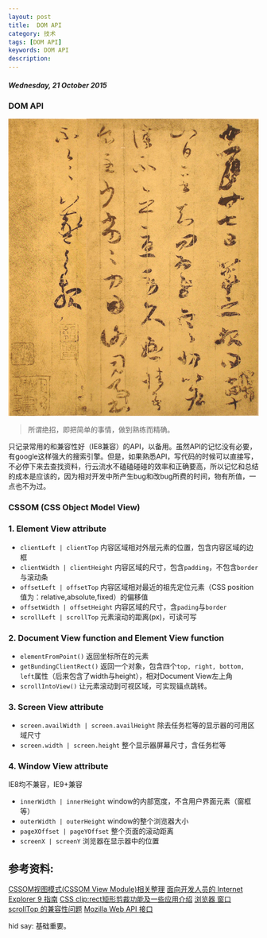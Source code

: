 ```yaml
---
layout: post
title:  DOM API
category: 技术
tags: [DOM API]
keywords: DOM API
description:
---
```


##### Wednesday, 21 October 2015

### DOM API

![王羲之](/../../assets/img/tech/2015/wangxizhi_2.jpg)

> 所谓绝招，即把简单的事情，做到熟练而精确。

只记录常用的和兼容性好（IE8兼容）的API，以备用。虽然API的记忆没有必要，有google这样强大的搜索引擎。但是，如果熟悉API，写代码的时候可以直接写，不必停下来去查找资料，行云流水不磕磕碰碰的效率和正确要高，所以记忆和总结的成本是应该的，因为相对开发中所产生bug和改bug所费的时间，物有所值，一点也不为过。

### CSSOM (CSS Object Model View)

### 1. Element View attribute

- `clientLeft | clientTop`      内容区域相对外层元素的位置，包含内容区域的边框
- `clientWidth | clientHeight`  内容区域的尺寸，包含`padding`，不包含`border`与滚动条
- `offsetLeft | offsetTop`      内容区域相对最近的祖先定位元素（CSS position值为：relative,absolute,fixed）的偏移值
- `offsetWidth | offsetHeight`  内容区域的尺寸，含`pading`与`border`
- `scrollLeft | scrollTop`      元素滚动的距离(px)，可读可写

### 2. Document View function  and Element View function

- `elementFromPoint()`      返回坐标所在的元素
- `getBundingClientRect()`  返回一个对象，包含四个`top, right, bottom, left`属性（后来包含了width与height），相对Document View左上角
- `scrollIntoView()`        让元素滚动到可视区域，可实现锚点跳转。

### 3. Screen View attribute

- `screen.availWidth | screen.availHeight`  除去任务栏等的显示器的可用区域尺寸
- `screen.width | screen.height`            整个显示器屏幕尺寸，含任务栏等

### 4. Window View attribute
IE8均不兼容，IE9+兼容

- `innerWidth | innerHeight`   window的内部宽度，不含用户界面元素（窗框等）
- `outerWidth | outerHeight`   window的整个浏览器大小
- `pageXOffset | pageYOffset`  整个页面的滚动距离
- `screenX | screenY`          浏览器在显示器中的位置


## 参考资料:
[CSSOM视图模式(CSSOM View Module)相关整理](http://www.zhangxinxu.com/wordpress/2011/09/cssom%E8%A7%86%E5%9B%BE%E6%A8%A1%E5%BC%8Fcssom-view-module%E7%9B%B8%E5%85%B3%E6%95%B4%E7%90%86%E4%B8%8E%E4%BB%8B%E7%BB%8D/)
[面向开发人员的 Internet Explorer 9 指南](https://msdn.microsoft.com/zh-cn/ie/ff468705#_CSSOM_View)
[CSS clip:rect矩形剪裁功能及一些应用介绍](http://www.zhangxinxu.com/wordpress/2011/04/css-clip-rect/)
[浏览器 窗口 scrollTop 的兼容性问题](http://www.cnblogs.com/----1/archive/2011/12/16/2290193.html)
[Mozilla Web API 接口](https://developer.mozilla.org/zh-CN/docs/Web/API)

hid say: 基础重要。




